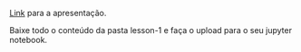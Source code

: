 [Link](https://docs.google.com/presentation/d/11wEOTwzIMQM5WuvVAJWjcJnuA6uvvvi7eJa316INR0I/edit?usp=sharing) para a apresentação.

Baixe todo o conteúdo da pasta lesson-1 e faça o upload para o seu jupyter notebook.
